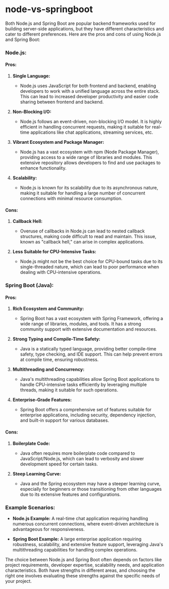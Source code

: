 # node-vs-springboot
Both Node.js and Spring Boot are popular backend frameworks used for building server-side applications, but they have different characteristics and cater to different preferences. Here are the pros and cons of using Node.js and Spring Boot:

### Node.js:

#### Pros:

1. **Single Language:**
   - Node.js uses JavaScript for both frontend and backend, enabling developers to work with a unified language across the entire stack. This can lead to increased developer productivity and easier code sharing between frontend and backend.

2. **Non-Blocking I/O:**
   - Node.js follows an event-driven, non-blocking I/O model. It is highly efficient in handling concurrent requests, making it suitable for real-time applications like chat applications, streaming services, etc.

3. **Vibrant Ecosystem and Package Manager:**
   - Node.js has a vast ecosystem with npm (Node Package Manager), providing access to a wide range of libraries and modules. This extensive repository allows developers to find and use packages to enhance functionality.

4. **Scalability:**
   - Node.js is known for its scalability due to its asynchronous nature, making it suitable for handling a large number of concurrent connections with minimal resource consumption.

#### Cons:

1. **Callback Hell:**
   - Overuse of callbacks in Node.js can lead to nested callback structures, making code difficult to read and maintain. This issue, known as "callback hell," can arise in complex applications.

2. **Less Suitable for CPU-Intensive Tasks:**
   - Node.js might not be the best choice for CPU-bound tasks due to its single-threaded nature, which can lead to poor performance when dealing with CPU-intensive operations.

### Spring Boot (Java):

#### Pros:

1. **Rich Ecosystem and Community:**
   - Spring Boot has a vast ecosystem with Spring Framework, offering a wide range of libraries, modules, and tools. It has a strong community support with extensive documentation and resources.

2. **Strong Typing and Compile-Time Safety:**
   - Java is a statically typed language, providing better compile-time safety, type checking, and IDE support. This can help prevent errors at compile time, ensuring robustness.

3. **Multithreading and Concurrency:**
   - Java's multithreading capabilities allow Spring Boot applications to handle CPU-intensive tasks efficiently by leveraging multiple threads, making it suitable for such operations.

4. **Enterprise-Grade Features:**
   - Spring Boot offers a comprehensive set of features suitable for enterprise applications, including security, dependency injection, and built-in support for various databases.

#### Cons:

1. **Boilerplate Code:**
   - Java often requires more boilerplate code compared to JavaScript/Node.js, which can lead to verbosity and slower development speed for certain tasks.

2. **Steep Learning Curve:**
   - Java and the Spring ecosystem may have a steeper learning curve, especially for beginners or those transitioning from other languages due to its extensive features and configurations.

### Example Scenarios:

- **Node.js Example:** A real-time chat application requiring handling numerous concurrent connections, where event-driven architecture is advantageous for responsiveness.

- **Spring Boot Example:** A large enterprise application requiring robustness, scalability, and extensive feature support, leveraging Java's multithreading capabilities for handling complex operations.

The choice between Node.js and Spring Boot often depends on factors like project requirements, developer expertise, scalability needs, and application characteristics. Both have strengths in different areas, and choosing the right one involves evaluating these strengths against the specific needs of your project.
